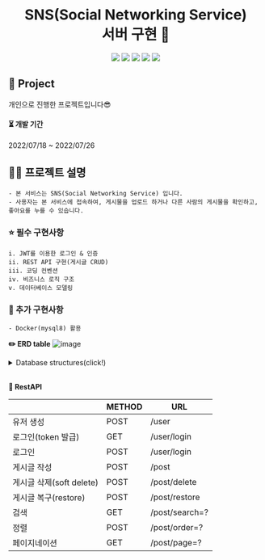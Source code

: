 <div align="center">

# SNS(Social Networking Service) <br/> 서버 구현 💌

<p>
  <img src="https://img.shields.io/badge/Node.js-339933?style=flat&logo=Node.js&logoColor=white"/>
  <img src="https://img.shields.io/badge/Express-000000?style=flat&logo=Express&logoColor=white"/>
  <img src="https://img.shields.io/badge/Docker-2496ED?style=flat&logo=Docker&logoColor=white"/>
  <img src="https://img.shields.io/badge/MySQL-4479A1?style=flat&logo=MySQL&logoColor=white"/>
  <img src="https://img.shields.io/badge/Redis-DC382D?style=flat&logo=Redis&logoColor=white"/>
</p>

</div>

## 📒 Project

개인으로 진행한 프로젝트입니다😎

  <h4> ⏳  개발 기간  </h4> 
  2022/07/18  ~ 2022/07/26
<br/>

## ✍🏻 프로젝트 설명

```
- 본 서비스는 SNS(Social Networking Service) 입니다.
- 사용자는 본 서비스에 접속하여, 게시물을 업로드 하거나 다른 사람의 게시물을 확인하고, 좋아요를 누를 수 있습니다.
```

### ⭐ 필수 구현사항

```
i. JWT를 이용한 로그인 & 인증
ii. REST API 구현(게시글 CRUD)
iii. 코딩 컨벤션
iv. 비즈니스 로직 구조
v. 데이터베이스 모델링
```

### 🌙 추가 구현사항

```
- Docker(mysql8) 활용
```

<b>✏️ ERD table</b>
![image](https://user-images.githubusercontent.com/22606199/180918915-2d53a1db-6df2-43d0-9913-c45afebb8440.png)

<details>
<summary>Database structures(click!)</summary>

```sql
Table "user" {
  "user_id" integer [pk, increment]
  "email" varchar(45)
  "password" varchar(45) [not null]
  "user_name" varchar(10) [not null]

  Indexes {
    email [unique]
  }
}

Table "posting" {
  "post_id" integer [pk, increment]
  "user_id" integer [not null]
  "article" text [not null]
  "main_text" text [not null]
  "created_at" datetime [default: `now()`]
  "updated_at" datetime
  "likes" integer [default: 0]
  "watch" integer [default: 0]
  "deleted" boolean [default: false]
}

Table "likes" {
  "post_id" integer [not null]
  "user_id" integer [not null]
}

Table "hashtags" {
  "tag_id" integer [pk, increment]
  "post_id" integer [not null]
  "tag_name" varchar(10) [not null]
}

Ref "posting_fk":"user"."user_id" < "posting"."user_id" [update: cascade]
Ref "likes_fk1":"posting"."post_id" < "likes"."post_id" [update: cascade]
Ref "likes_fk2":"user"."user_id" < "likes"."user_id" [update: cascade]
Ref "hashtags_fk":"posting"."post_id" < "hashtags"."post_id" [update: cascade]
```

</details>
</br>

<b> 🍉 RestAPI</b>

|                          | METHOD | URL            |
| ------------------------ | ------ | -------------- |
| 유저 생성                | POST   | /user          |
| 로그인(token 발급)       | GET    | /user/login    |
| 로그인                   | POST   | /user/login    |
| 게시글 작성              | POST   | /post          |
| 게시글 삭제(soft delete) | POST   | /post/delete   |
| 게시글 복구(restore)     | POST   | /post/restore  |
| 검색                     | GET    | /post/search=? |
| 정렬                     | POST   | /post/order=?  |
| 페이지네이션             | GET    | /post/page=?   |
